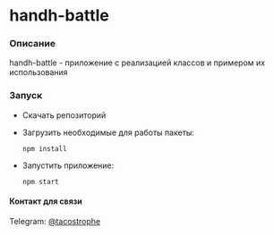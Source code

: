 # handh-battle

### Описание

handh-battle - приложение с реализацией классов и примером их использования

### Запуск

- Скачать репозиторий

- Загрузить необходимые для работы пакеты:

  ```npm install```

- Запустить приложение:
  
  ```npm start```

#### Контакт для связи

Telegram: [@tacostrophe](https://t.me/tacostrophe)